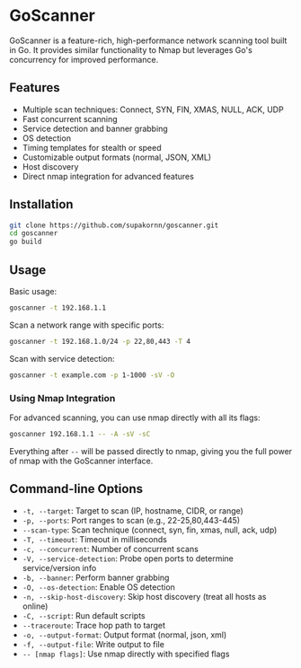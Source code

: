 # GoScanner

GoScanner is a feature-rich, high-performance network scanning tool built in Go. It provides similar functionality to Nmap but leverages Go's concurrency for improved performance.

## Features

-   Multiple scan techniques: Connect, SYN, FIN, XMAS, NULL, ACK, UDP
-   Fast concurrent scanning
-   Service detection and banner grabbing
-   OS detection
-   Timing templates for stealth or speed
-   Customizable output formats (normal, JSON, XML)
-   Host discovery
-   Direct nmap integration for advanced features

## Installation

```bash
git clone https://github.com/supakornn/goscanner.git
cd goscanner
go build
```

## Usage

Basic usage:

```bash
goscanner -t 192.168.1.1
```

Scan a network range with specific ports:

```bash
goscanner -t 192.168.1.0/24 -p 22,80,443 -T 4
```

Scan with service detection:

```bash
goscanner -t example.com -p 1-1000 -sV -O
```

### Using Nmap Integration

For advanced scanning, you can use nmap directly with all its flags:

```bash
goscanner 192.168.1.1 -- -A -sV -sC
```

Everything after `--` will be passed directly to nmap, giving you the full power of nmap with the GoScanner interface.

## Command-line Options

-   `-t, --target`: Target to scan (IP, hostname, CIDR, or range)
-   `-p, --ports`: Port ranges to scan (e.g., 22-25,80,443-445)
-   `--scan-type`: Scan technique (connect, syn, fin, xmas, null, ack, udp)
-   `-T, --timeout`: Timeout in milliseconds
-   `-c, --concurrent`: Number of concurrent scans
-   `-V, --service-detection`: Probe open ports to determine service/version info
-   `-b, --banner`: Perform banner grabbing
-   `-O, --os-detection`: Enable OS detection
-   `-n, --skip-host-discovery`: Skip host discovery (treat all hosts as online)
-   `-C, --script`: Run default scripts
-   `--traceroute`: Trace hop path to target
-   `-o, --output-format`: Output format (normal, json, xml)
-   `-f, --output-file`: Write output to file
-   `-- [nmap flags]`: Use nmap directly with specified flags

